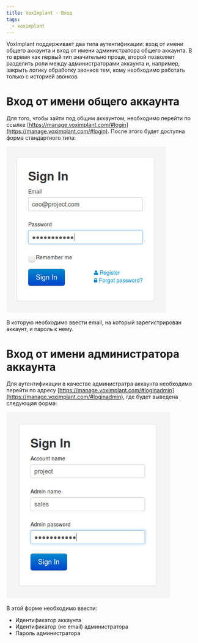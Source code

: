 ```yaml
---
title: VoxImplant - Вход
tags:
  - voximplant
---
```


VoxImplant поддерживает два типа аутентификации: вход от имени общего 
аккаунта и вход от имени администратора общего аккаунта. В то время как
первый тип значительно проще, второй позволяет разделить роли между 
администраторами аккаунта и, например, закрыть логику обработку звонков
тем, кому необходимо работать только с историей звонков.

# Вход от имени общего аккаунта

Для того, чтобы зайти под общим аккаунтом, необходимо перейти по ссылке
[https://manage.voximplant.com/#login](https://manage.voximplant.com/#login). 
После этого будет доступна форма стандартного типа:

![](images/login/login-main.png)

В которую необходимо ввести email, на который зарегистрирован аккаунт,
и пароль к нему.

# Вход от имени администратора аккаунта

Для аутентификации в качестве администратра аккаунта необходимо перейти
по адресу 
[https://manage.voximplant.com/#loginadmin](https://manage.voximplant.com/#loginadmin), 
где будет выведена следующая форма:

![](images/login/login-admin.png)

В этой форме необходимо ввести:

- Идентификатор аккаунта
- Идентификатор (не email) администратора
- Пароль администратора

